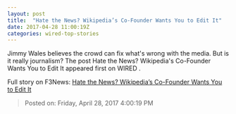 ```yaml
---
layout: post
title:  "Hate the News? Wikipedia’s Co-Founder Wants You to Edit It"
date: 2017-04-28 11:00:19Z
categories: wired-top-stories
---
```


Jimmy Wales believes the crowd can fix what's wrong with the media. But is it really journalism? The post Hate the News? Wikipedia's Co-Founder Wants You to Edit It appeared first on WIRED .


Full story on F3News: [Hate the News? Wikipedia’s Co-Founder Wants You to Edit It](http://www.f3nws.com/n/yWAzsG)

> Posted on: Friday, April 28, 2017 4:00:19 PM
